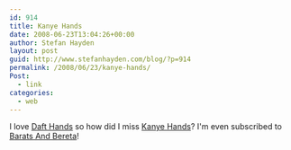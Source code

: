 ```yaml
---
id: 914
title: Kanye Hands
date: 2008-06-23T13:04:26+00:00
author: Stefan Hayden
layout: post
guid: http://www.stefanhayden.com/blog/?p=914
permalink: /2008/06/23/kanye-hands/
Post:
  - link
categories:
  - web
---
```

I love <a href="http://www.youtube.com/watch?v=K2cYWfq--Nw">Daft Hands</a> so how did I miss <a href="http://www.youtube.com/watch?v=VpBDqtUEWcM">Kanye Hands</a>? I'm even subscribed to <a href="http://www.youtube.com/user/BaratsAndBereta">Barats And Bereta</a>!

<object width="425" height="344"><param name="movie" value="http://www.youtube.com/v/VpBDqtUEWcM&hl=en"></param><embed src="http://www.youtube.com/v/VpBDqtUEWcM&hl=en" type="application/x-shockwave-flash" width="425" height="344"></embed></object>